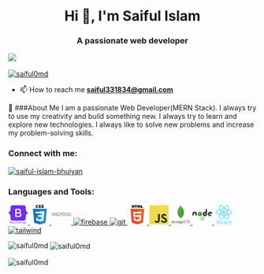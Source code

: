 <h1 align="center">Hi 👋, I'm Saiful Islam</h1>
<h3 align="center">A passionate web developer</h3>
<img src='https://media.licdn.com/dms/image/D5616AQGE_HTY_bwF_Q/profile-displaybackgroundimage-shrink_350_1400/0/1716023305876?e=1725494400&v=beta&t=XgrGvDypuBrHK6w6NBs6kjrhY3Q_tONTdnqmkU-Zq5A'/>
<p align="left"> <a href="https://github.com/ryo-ma/github-profile-trophy"><img src="https://github-profile-trophy.vercel.app/?username=saiful0md" alt="saiful0md" /></a> </p>

- 📫 How to reach me **saiful331834@gmail.com**

🚀  ###About Me 
 I am a passionate Web Developer(MERN Stack). I always try to use my creativity and build something new. I always try to learn and explore new technologies. I always like to solve new problems and increase my problem-solving skills.

<h3 align="left">Connect with me:</h3>
<p align="left">
<a href="https://linkedin.com/in/saiful-islam-bhuiyan" target="blank"><img align="center" src="https://raw.githubusercontent.com/rahuldkjain/github-profile-readme-generator/master/src/images/icons/Social/linked-in-alt.svg" alt="saiful-islam-bhuiyan" height="30" width="40" /></a>
</p>

<h3 align="left">Languages and Tools:</h3>
<p align="left"> <a href="https://getbootstrap.com" target="_blank" rel="noreferrer"> <img src="https://raw.githubusercontent.com/devicons/devicon/master/icons/bootstrap/bootstrap-plain-wordmark.svg" alt="bootstrap" width="40" height="40"/> </a> <a href="https://www.w3schools.com/css/" target="_blank" rel="noreferrer"> <img src="https://raw.githubusercontent.com/devicons/devicon/master/icons/css3/css3-original-wordmark.svg" alt="css3" width="40" height="40"/> </a> <a href="https://expressjs.com" target="_blank" rel="noreferrer"> <img src="https://raw.githubusercontent.com/devicons/devicon/master/icons/express/express-original-wordmark.svg" alt="express" width="40" height="40"/> </a> <a href="https://firebase.google.com/" target="_blank" rel="noreferrer"> <img src="https://www.vectorlogo.zone/logos/firebase/firebase-icon.svg" alt="firebase" width="40" height="40"/> </a> <a href="https://git-scm.com/" target="_blank" rel="noreferrer"> <img src="https://www.vectorlogo.zone/logos/git-scm/git-scm-icon.svg" alt="git" width="40" height="40"/> </a> <a href="https://www.w3.org/html/" target="_blank" rel="noreferrer"> <img src="https://raw.githubusercontent.com/devicons/devicon/master/icons/html5/html5-original-wordmark.svg" alt="html5" width="40" height="40"/> </a> <a href="https://developer.mozilla.org/en-US/docs/Web/JavaScript" target="_blank" rel="noreferrer"> <img src="https://raw.githubusercontent.com/devicons/devicon/master/icons/javascript/javascript-original.svg" alt="javascript" width="40" height="40"/> </a> <a href="https://www.mongodb.com/" target="_blank" rel="noreferrer"> <img src="https://raw.githubusercontent.com/devicons/devicon/master/icons/mongodb/mongodb-original-wordmark.svg" alt="mongodb" width="40" height="40"/> </a> <a href="https://nodejs.org" target="_blank" rel="noreferrer"> <img src="https://raw.githubusercontent.com/devicons/devicon/master/icons/nodejs/nodejs-original-wordmark.svg" alt="nodejs" width="40" height="40"/> </a> <a href="https://reactjs.org/" target="_blank" rel="noreferrer"> <img src="https://raw.githubusercontent.com/devicons/devicon/master/icons/react/react-original-wordmark.svg" alt="react" width="40" height="40"/> </a> <a href="https://tailwindcss.com/" target="_blank" rel="noreferrer"> <img src="https://www.vectorlogo.zone/logos/tailwindcss/tailwindcss-icon.svg" alt="tailwind" width="40" height="40"/> </a> </p>

<p><img align="left" src="https://github-readme-stats.vercel.app/api/top-langs?username=saiful0md&show_icons=true&locale=en&layout=compact" alt="saiful0md" /></p>

<p>&nbsp;<img align="center" src="https://github-readme-stats.vercel.app/api?username=saiful0md&show_icons=true&locale=en" alt="saiful0md" /></p>

<p><img align="center" src="https://github-readme-streak-stats.herokuapp.com/?user=saiful0md&" alt="saiful0md" /></p>
